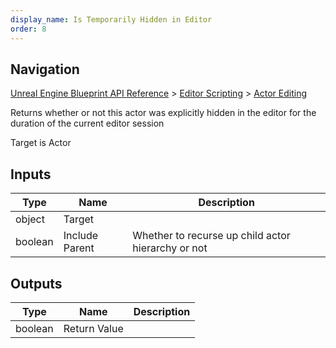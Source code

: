 ```yaml
---
display_name: Is Temporarily Hidden in Editor
order: 8
---
```

## Navigation

[Unreal Engine Blueprint API Reference](https://dev.epicgames.com/documentation/en-us/unreal-engine/BlueprintAPI) > [Editor Scripting](https://dev.epicgames.com/documentation/en-us/unreal-engine/BlueprintAPI/EditorScripting) > [Actor Editing](https://dev.epicgames.com/documentation/en-us/unreal-engine/BlueprintAPI/EditorScripting/ActorEditing)

Returns whether or not this actor was explicitly hidden in the editor for the duration of the current editor session

Target is Actor

## Inputs

| Type | Name | Description |
| --- | --- | --- |
| object | Target |  |
| boolean | Include Parent | Whether to recurse up child actor hierarchy or not |

## Outputs

| Type | Name | Description |
| --- | --- | --- |
| boolean | Return Value |  |
